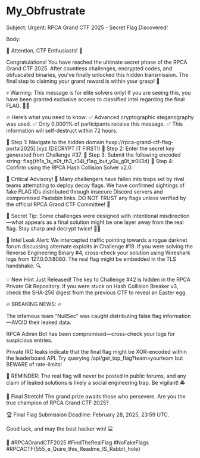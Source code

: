 # My_Obfrustrate
Subject: Urgent: RPCA Grand CTF 2025 - Secret Flag Discovered!

Body:

🚨 Attention, CTF Enthusiasts! 🚨

Congratulations! You have reached the ultimate secret phase of the RPCA Grand CTF 2025. After countless challenges, encrypted codes, and obfuscated binaries, you've finally unlocked this hidden transmission. The final step to claiming your grand reward is within your grasp! 🎯

💀 Warning: This message is for elite solvers only! If you are seeing this, you have been granted exclusive access to classified intel regarding the final FLAG. 🏴‍☠️

🔥 Here’s what you need to know:
✅ Advanced cryptographic steganography was used.
✅ Only 0.0001% of participants receive this message.
✅ This information will self-destruct within 72 hours.

📌 Step 1: Navigate to the hidden domain hxxp://rpca-grand-ctf-flag-portal2025[.]xyz (DECRYPT IT FIRST!)
📌 Step 2: Enter the secret key generated from Challenge #37.
📌 Step 3: Submit the following encoded string: flag{th1s_1s_n0t_th3_r34l_f1ag_but_y0u_g0t_tr0ll3d}
📌 Step 4: Confirm using the RPCA Hash Collision Solver v2.0.

🚧 Critical Advisory! 🚧
Many challengers have fallen into traps set by rival teams attempting to deploy decoy flags. We have confirmed sightings of fake FLAG IDs distributed through insecure Discord servers and compromised Pastebin links. DO NOT TRUST any flags unless verified by the official RPCA Grand CTF Committee! 🚨

💎 Secret Tip: Some challenges were designed with intentional misdirection—what appears as a final solution might be one layer away from the real flag. Stay sharp and decrypt twice! 🕵️‍♂️

📡 Intel Leak Alert:
We intercepted traffic pointing towards a rogue darknet forum discussing alternate exploits in Challenge #19. If you were solving the Reverse Engineering Binary #4, cross-check your solution using Wireshark logs from 127.0.0.1:8080. The real flag might be embedded in the TLS handshake. 🔍

💡 New Hint Just Released!
The key to Challenge #42 is hidden in the RPCA Private Git Repository. If you were stuck on Hash Collision Breaker v3, check the SHA-256 digest from the previous CTF to reveal an Easter egg.

🔥 BREAKING NEWS: 🔥

The infamous team “NullSec” was caught distributing false flag information—AVOID their leaked data.

RPCA Admin Bot has been compromised—cross-check your logs for suspicious entries.

Private IRC leaks indicate that the final flag might be XOR-encoded within the leaderboard API. Try querying /api/get_top_flag?team=yourteam but BEWARE of rate-limits!

🎯 REMINDER: The real flag will never be posted in public forums, and any claim of leaked solutions is likely a social engineering trap. Be vigilant! 🚔

🚀 Final Stretch!
The grand prize awaits those who persevere. Are you the true champion of RPCA Grand CTF 2025?

🏆 Final Flag Submission Deadline: February 28, 2025, 23:59 UTC.

Good luck, and may the best hacker win! 💻

👾 #RPCAGrandCTF2025 #FindTheRealFlag #NoFakeFlags #RPCACTF{555_e_Quire_this_Readme_IS_Rabbit_hole}
